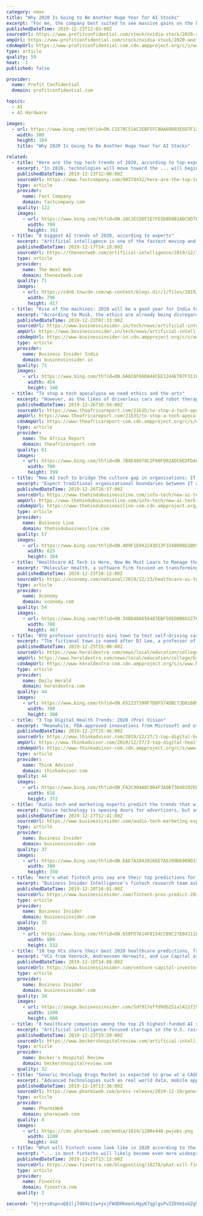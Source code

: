 ```yaml
---
category: news
title: "Why 2020 Is Going to Be Another Huge Year for AI Stocks"
excerpt: "For me, the company best suited to see massive gains on the back of the AI sector is NVIDIA Corporation (NASDAQ:NVDA). NVIDIA is mainly known for selling graphics processing units (GPU) that are used in high-end gaming computers, but the company does more than that. Now NVIDIA’s dominance in the GPU space is translating into dominance in the ..."
publishedDateTime: 2019-12-23T12:03:00Z
sourceUrl: https://www.profitconfidential.com/stock/nvidia-stock/2020-another-huge-year-ai-stocks/
ampUrl: https://www.profitconfidential.com/stock/nvidia-stock/2020-another-huge-year-ai-stocks/amp/
cdnAmpUrl: https://www-profitconfidential-com.cdn.ampproject.org/c/s/www.profitconfidential.com/stock/nvidia-stock/2020-another-huge-year-ai-stocks/amp/
type: article
quality: 59
heat: -1
published: false

provider:
  name: Profit Confidential
  domain: profitconfidential.com

topics:
  - AI
  - AI Hardware

images:
  - url: https://www.bing.com/th?id=ON.C1578C51AC2EBF5FC8BA69D93E6D7F12
    width: 300
    height: 184
    title: "Why 2020 Is Going to Be Another Huge Year for AI Stocks"

related:
  - title: "Here are the top tech trends of 2020, according to top experts"
    excerpt: "In 2020, technologies will move toward the ... will begin to appear, and may use fast 5G connections to the cloud to identify people and things for us. The role of AI will increase in business, and the public will become more aware of it. Next year’s tech will appear in the context of a turbulent political scene and perhaps the biggest ..."
    publishedDateTime: 2019-12-23T12:00:00Z
    sourceUrl: https://www.fastcompany.com/90374432/here-are-the-top-tech-trends-of-2020-according-to-top-experts
    type: article
    provider:
      name: Fast Company
      domain: fastcompany.com
    quality: 122
    images:
      - url: https://www.bing.com/th?id=ON.10C1ECDDF1E7FE5D8D8B1ADCDD7F79F0
        width: 700
        height: 393
  - title: "8 biggest AI trends of 2020, according to experts"
    excerpt: "Artificial intelligence is one of the fastest moving and least predictable industries. Just think about all the things that were inconceivable a few years back: deepfakes, AI-powered machine translation, bots that can master the most complicated games, etc. But it never hurts to try our chances at predicting the future of AI. We asked ..."
    publishedDateTime: 2019-12-17T14:18:00Z
    sourceUrl: https://thenextweb.com/artificial-intelligence/2019/12/17/8-biggest-ai-trends-of-2020-according-to-experts/
    type: article
    provider:
      name: The Next Web
      domain: thenextweb.com
    quality: 71
    images:
      - url: https://cdn0.tnwcdn.com/wp-content/blogs.dir/1/files/2019/12/Untitled-design-77-796x417.jpg
        width: 796
        height: 417
  - title: "Rise of the machines: 2020 will be a good year for India to teach AI some ethics"
    excerpt: "According to Musk, the ethics are already being disregarded as ‘advance AI’ manipulates social media. He implied that the technology is being to make basic spambots more convincing and effective. And that’s already started to come true in the form of deep-fakes and robotic calls. There shouldn’t be an ‘oops’ moment when it comes to ..."
    publishedDateTime: 2019-12-23T07:33:00Z
    sourceUrl: https://www.businessinsider.in/tech/news/artificial-intelligence-in-2020-needs-to-be-about-ethics-in-india/articleshow/72935214.cms
    ampUrl: https://www.businessinsider.in/tech/news/artificial-intelligence-in-2020-needs-to-be-about-ethics-in-india/amp_articleshow/72935214.cms
    cdnAmpUrl: https://www-businessinsider-in.cdn.ampproject.org/c/s/www.businessinsider.in/tech/news/artificial-intelligence-in-2020-needs-to-be-about-ethics-in-india/amp_articleshow/72935214.cms
    type: article
    provider:
      name: Business Insider India
      domain: businessinsider.in
    quality: 71
    images:
      - url: https://www.bing.com/th?id=ON.6A6CBF06DA44CEE1244E707F31189F08
        width: 454
        height: 340
  - title: "To stop a tech apocalypse we need ethics and the arts"
    excerpt: "However, as the likes of driverless cars and robot therapists emerge ... arts and social sciences to examine key issues arising from artificial intelligence. According to the chair of the ACOLA board, Hugh Bradlow, the report aims to ensure that “the well-being of society” is placed “at the centre of any development.”"
    publishedDateTime: 2019-12-26T10:54:00Z
    sourceUrl: https://www.theafricareport.com/21635/to-stop-a-tech-apocalypse-we-need-ethics-and-the-arts/
    ampUrl: https://www.theafricareport.com/21635/to-stop-a-tech-apocalypse-we-need-ethics-and-the-arts/amp/
    cdnAmpUrl: https://www-theafricareport-com.cdn.ampproject.org/c/s/www.theafricareport.com/21635/to-stop-a-tech-apocalypse-we-need-ethics-and-the-arts/amp/
    type: article
    provider:
      name: The Africa Report
      domain: theafricareport.com
    quality: 61
    images:
      - url: https://www.bing.com/th?id=ON.7B8E40978C2F06FD02ADC6EDFD4A9869
        width: 700
        height: 399
  - title: "New AI tech to bridge the culture gap in organisations: IT experts"
    excerpt: "Expect traditional organisational boundaries between IT and business lines to start breaking down, and new roles like ‘citizen developer’ and ‘AI Ethicist’ that blend IT and business backgrounds to grow,” he added. Mankiran Chowhan, Managing Director, Indian Subcontinent, SAP Concur, noted that as we move towards the fourth industrial ..."
    publishedDateTime: 2019-12-26T18:57:00Z
    sourceUrl: https://www.thehindubusinessline.com/info-tech/new-ai-tech-to-bridge-the-culture-gap-in-organisations/article30404788.ece
    ampUrl: https://www.thehindubusinessline.com/info-tech/new-ai-tech-to-bridge-the-culture-gap-in-organisations/article30404788.ece/amp/
    cdnAmpUrl: https://www-thehindubusinessline-com.cdn.ampproject.org/c/s/www.thehindubusinessline.com/info-tech/new-ai-tech-to-bridge-the-culture-gap-in-organisations/article30404788.ece/amp/
    type: article
    provider:
      name: Business Line
      domain: thehindubusinessline.com
    quality: 57
    images:
      - url: https://www.bing.com/th?id=ON.4D9F1E942243D13F3348008D1BD9F8EA
        width: 615
        height: 384
  - title: "Healthcare AI Tech is Here, Now We Must Learn to Manage the Data"
    excerpt: "Molecular Health, a software firm focused on transforming big data into analysis and prediction tools for healthcare companies, believes biotech is in the early days of using artificial intelligence (AI) and machine learning in drug discovery and development. It is not the technology available holding the industry back, but the managing and the ..."
    publishedDateTime: 2019-12-23T20:12:00Z
    sourceUrl: https://xconomy.com/national/2019/12/23/healthcare-ai-tech-is-here-now-we-must-learn-to-manage-the-data/
    type: article
    provider:
      name: Xconomy
      domain: xconomy.com
    quality: 54
    images:
      - url: https://www.bing.com/th?id=ON.34BD48A656483EBF50ED8B6D22765197
        width: 700
        height: 467
  - title: "BYU professor constructs mini town to test self-driving car tech"
    excerpt: "The fictional town is named after DJ Lee, a professor of electrical and computer engineering, who constructed it with students as a way to teach them about self-driving cars. “The main thing that we learned is the things you design and build, they work differently in the real world than you would expect from simulations,” said Harrison ..."
    publishedDateTime: 2019-12-23T15:00:00Z
    sourceUrl: https://www.heraldextra.com/news/local/education/college/byu/byu-professor-constructs-mini-town-to-test-self-driving-car/article_1be64be4-2731-5fc5-8acf-6397a18d9077.html
    ampUrl: https://www.heraldextra.com/news/local/education/college/byu/byu-professor-constructs-mini-town-to-test-self-driving-car/article_1be64be4-2731-5fc5-8acf-6397a18d9077.amp.html
    cdnAmpUrl: https://www-heraldextra-com.cdn.ampproject.org/c/s/www.heraldextra.com/news/local/education/college/byu/byu-professor-constructs-mini-town-to-test-self-driving-car/article_1be64be4-2731-5fc5-8acf-6397a18d9077.amp.html
    type: article
    provider:
      name: Daily Herald
      domain: heraldextra.com
    quality: 44
    images:
      - url: https://www.bing.com/th?id=ON.652237398F7DBF574DBC73D016B961FF
        width: 700
        height: 380
  - title: "3 Top Digital Health Trends: 2020 (Pre) Vision"
    excerpt: "Meanwhile, FDA-approved innovations from Microsoft and others claim the ability of computer vision for assisting radiologists and pathologists in identifying tumors and abnormalities in the heart. While robotic primary care is a long way off, some view AI as a rival to more niche clinical positions. 2. Privacy and security will be more ..."
    publishedDateTime: 2019-12-27T15:46:00Z
    sourceUrl: https://www.thinkadvisor.com/2019/12/27/3-top-digital-health-trends-2020-pre-vision/
    ampUrl: https://www.thinkadvisor.com/2019/12/27/3-top-digital-health-trends-2020-pre-vision/?amp=1
    cdnAmpUrl: https://www-thinkadvisor-com.cdn.ampproject.org/c/s/www.thinkadvisor.com/2019/12/27/3-top-digital-health-trends-2020-pre-vision/?amp=1
    type: article
    provider:
      name: Think Advisor
      domain: thinkadvisor.com
    quality: 44
    images:
      - url: https://www.bing.com/th?id=ON.FA2C904A6C004F3A0B73840202EB0C3F
        width: 616
        height: 372
  - title: "Audio tech and marketing experts predict the trends that will catch fire in 2020, from programmatic audio ads to conversational AI"
    excerpt: "Voice technology is opening doors for advertisers, but as it grows smarter with scale its practical applications will continue to expand."
    publishedDateTime: 2019-12-27T12:41:00Z
    sourceUrl: https://www.businessinsider.com/audio-tech-marketing-experts-share-2020-predictions-programmatic-ai-2019-12
    type: article
    provider:
      name: Business Insider
      domain: businessinsider.com
    quality: 37
    images:
      - url: https://www.bing.com/th?id=ON.EAE7A1842026EE7A5399D6909D335B0C
        width: 700
        height: 350
  - title: "Here's what fintech pros say are their top predictions for 2020, and which trends never materialized in 2019"
    excerpt: "Business Insider Intelligence's fintech research team asked industry leaders for their 2020 fintech predictions — and what didn't pan out in 2019."
    publishedDateTime: 2019-12-20T16:01:00Z
    sourceUrl: https://www.businessinsider.com/fintech-pros-predict-2020-trends-2019-12
    type: article
    provider:
      name: Business Insider
      domain: businessinsider.com
    quality: 35
    images:
      - url: https://www.bing.com/th?id=ON.650FD7A14F8154CCB9C27E04211E20A5
        width: 600
        height: 532
  - title: "10 top VCs share their best 2020 healthcare predictions, from a booming IPO market to pharma companies getting into the medical care business"
    excerpt: "VCs from Venrock, Andreessen Horowitz, and Lux Capital are placing bets on new ways of going to the doctor and discovering medical treatments."
    publishedDateTime: 2019-12-19T14:08:00Z
    sourceUrl: https://www.businessinsider.com/venture-capital-investors-healthcare-predictions-2020-2019-12
    type: article
    provider:
      name: Business Insider
      domain: businessinsider.com
    quality: 34
    images:
      - url: https://image.businessinsider.com/5df917effd9db251a1421f29?width=1200&format=jpeg
        width: 1200
        height: 600
  - title: "8 healthcare companies among the top 25 highest-funded AI startups of 2019"
    excerpt: "Artificial intelligence-focused startups in the U.S. raised a total of $10.7 billion in 2019, spanning seed, early- and late-stage funding rounds for just under 500 startups, Forbes reports. Of the 25 AI startups that raised the most money this year, several either cater primarily to the healthcare industry or have introduced healthcare ..."
    publishedDateTime: 2019-12-23T19:59:00Z
    sourceUrl: https://www.beckershospitalreview.com/artificial-intelligence/8-healthcare-companies-among-the-top-25-highest-funded-ai-startups-of-2019.html
    type: article
    provider:
      name: Becker's Hospital Review
      domain: beckershospitalreview.com
    quality: 32
  - title: "Generic Oncology Drugs Market is expected to grow at a CAGR of ~6.2% during the forecast period of 2018 to 2028"
    excerpt: "Advanced technologies such as real world data, mobile apps, and artificial intelligence have successfully been able to achieve a high engagement ... In addition to this, the company achieved a CE mark for its gene modifying therapy used for the treatment of blood cancer. Pfizer Inc. has been focusing on the over 39 therapies, in order to ..."
    publishedDateTime: 2019-12-19T13:36:00Z
    sourceUrl: https://www.pharmiweb.com/press-release/2019-12-19/generic-oncology-drugs-market-is-expected-to-grow-at-a-cagr-of-62-during-the-forecast-period-of-2
    type: article
    provider:
      name: PharmiWeb
      domain: pharmiweb.com
    quality: 4
    images:
      - url: https://cdn.pharmiweb.com/media/1024/1200x448-pwjobs.png
        width: 1200
        height: 448
  - title: "What will Fintech scene look like in 2020 according to the industry experts"
    excerpt: "... in most fintechs will likely become even more widespread within the industry and since the trend doesn’t seem to be going anywhere and AI has now become an essential part of our everyday lives, Fintech won’t be an exception either. Fintech will have the easiest time with personalized information this following year according to the ..."
    publishedDateTime: 2019-12-23T13:15:00Z
    sourceUrl: https://www.finextra.com/blogposting/18278/what-will-fintech-scene-look-like-in-2020-according-to-the-industry-experts
    type: article
    provider:
      name: Finextra
      domain: finextra.com
    quality: 2

secured: "Vj+j+i0spvuQ81lj7d84s1tw+yvjFWdDHkmenLHgyK7qglgxPvZZ6Vm1oGZgVN5Iq0XFucHY0Sfb0S0aXkmw2QKzyqnr1JHEFfzwrxM27cc+10YptsiPa+MjLuzirxxGjm4IrJzuaxFVdwGZE4thB/M97rWo9kJk8Sn4ioNOANNQRPDb2wegiAR5ZKzjbRRZBlgSIX6GO8Jm/0NmIqnV6DdEIKRtQ3geVTL480MwLmYUmP2M5Vu/t5Ys+eSF1u2FIdPV1OSAXzjz7ThkgVXeTw==;nS1+wQ5hr9hrnLY4D/hosw=="
---
```


